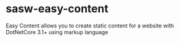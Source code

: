 # sasw-easy-content
Easy Content allows you to create static content for a website with DotNetCore 3.1+ using markup language
